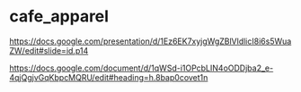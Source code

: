 # cafe_apparel
https://docs.google.com/presentation/d/1Ez6EK7xyjgWgZBlVldlicI8i6s5WuaZW/edit#slide=id.p14

https://docs.google.com/document/d/1qWSd-i1OPcbLIN4oODDjba2_e-4qjQgjvGqKbpcMQRU/edit#heading=h.8bap0covet1n

